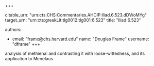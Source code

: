 +++


citable_urn: "urn:cts:CHS:Commentaries.AHCIP:Iliad.6.523.dDWoMYg"
target_urn: "urn:cts:greekLit:tlg0012.tlg001:6.523"
title: "Iliad 6.523"

authors:
- email: "frame@chs.harvard.edu"
  name: "Douglas Frame"
  username: "dframe"
+++

<p>analysis of methienai and contrasting it with loose-wittedness, and its application to Menelaus</p>